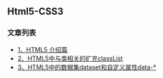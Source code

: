 Html5-CSS3
---

### 文章列表

- [1、HTML5 介绍篇](./CONTENTS/1.md)
- [2、HTML5中与类相关的扩充classList](./CONTENTS/2.md)
- [3、HTML5中的数据集dataset和自定义属性data-*](./CONTENTS/3.md)